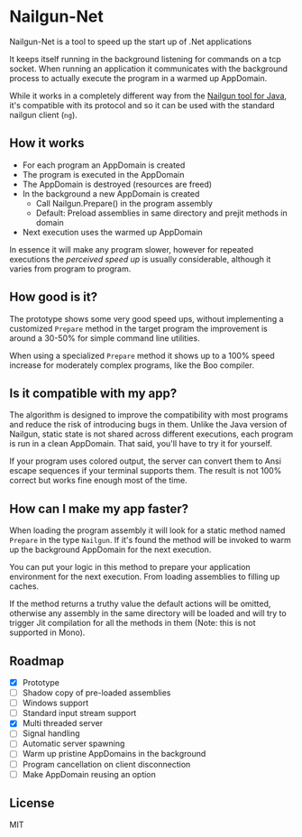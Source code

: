 # Nailgun-Net

Nailgun-Net is a tool to speed up the start up of .Net applications

It keeps itself running in the background listening for commands
on a tcp socket. When running an application it communicates with
the background process to actually execute the program in a warmed
up AppDomain.

While it works in a completely different way from the [Nailgun tool
for Java](http://www.martiansoftware.com/nailgun/), it's compatible
with its protocol and so it can be used with the standard nailgun
client (`ng`).


## How it works

- For each program an AppDomain is created
- The program is executed in the AppDomain
- The AppDomain is destroyed (resources are freed)
- In the background a new AppDomain is created
  - Call Nailgun.Prepare() in the program assembly
  - Default: Preload assemblies in same directory and prejit methods in domain
- Next execution uses the warmed up AppDomain

In essence it will make any program slower, however for repeated executions
the *perceived speed up* is usually considerable, although it varies from
program to program.


## How good is it?

The prototype shows some very good speed ups, without implementing a
customized `Prepare` method in the target program the improvement is
around a 30-50% for simple command line utilities.

When using a specialized `Prepare` method it shows up to a 100% speed
increase for moderately complex programs, like the Boo compiler.


## Is it compatible with my app?

The algorithm is designed to improve the compatibility with most
programs and reduce the risk of introducing bugs in them. Unlike
the Java version of Nailgun, static state is not shared across
different executions, each program is run in a clean AppDomain.
That said, you'll have to try it for yourself.

If your program uses colored output, the server can convert them
to Ansi escape sequences if your terminal supports them. The result
is not 100% correct but works fine enough most of the time.


## How can I make my app faster?

When loading the program assembly it will look for a static method
named `Prepare` in the type `Nailgun`. If it's found the method
will be invoked to warm up the background AppDomain for the next
execution.

You can put your logic in this method to prepare your application
environment for the next execution. From loading assemblies to
filling up caches.

If the method returns a truthy value the default actions will be
omitted, otherwise any assembly in the same directory will be
loaded and will try to trigger Jit compilation for all the methods
in them (Note: this is not supported in Mono).


## Roadmap

- [x] Prototype
- [ ] Shadow copy of pre-loaded assemblies
- [ ] Windows support
- [ ] Standard input stream support
- [x] Multi threaded server
- [ ] Signal handling
- [ ] Automatic server spawning
- [ ] Warm up pristine AppDomains in the background
- [ ] Program cancellation on client disconnection
- [ ] Make AppDomain reusing an option 

## License

MIT
